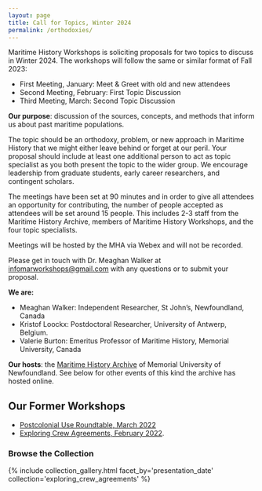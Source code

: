 ```yaml
---
layout: page
title: Call for Topics, Winter 2024
permalink: /orthodoxies/
---
```


Maritime History Workshops is soliciting proposals for two topics to discuss in Winter 2024. The workshops will follow the same or similar format of Fall 2023:

- First Meeting, January: Meet & Greet with old and new attendees
- Second Meeting, February: First Topic Discussion
- Third Meeting, March: Second Topic Discussion

**Our purpose**: discussion of the sources, concepts, and methods that inform us about past maritime populations.

The topic should be an orthodoxy, problem, or new approach in Maritime History that we might either leave behind or forget at our peril. Your proposal should include at least one additional person to act as topic specialist as you both present the topic to the wider group. We encourage leadership from graduate students, early career researchers, and contingent scholars.

The meetings have been set at 90 minutes and in order to give all attendees an opportunity for contributing, the number of people accepted as attendees will be set around 15 people. This includes 2-3 staff from the Maritime History Archive, members of Maritime History Workshops, and the four topic specialists.

Meetings will be hosted by the MHA via Webex and will not be recorded.

Please get in touch with Dr. Meaghan Walker at [infomarworkshops@gmail.com](mailto:informarworkshops@gmail.com) with any questions or to submit your proposal.

**We are:**
- Meaghan Walker: Independent Researcher, St John’s, Newfoundland, Canada
- Kristof Loockx: Postdoctoral Researcher, University of Antwerp, Belgium.
- Valerie Burton: Emeritus Professor of Maritime History, Memorial University, Canada

**Our hosts**: the [Maritime History Archive](https://mha.mun.ca/mha/) of Memorial University of Newfoundland. See below for other events of this kind the archive has hosted online.

## Our Former Workshops

- [Postcolonial Use Roundtable, March 2022](https://crewagreementworkshop.github.io/exploring_crew_agreements/postcolonial)
- [Exploring Crew Agreements, February 2022](https://crewagreementworkshop.github.io/exploring_crew_agreements/expcrewagreements).

### Browse the Collection

{% include collection_gallery.html facet_by='presentation_date' collection='exploring_crew_agreements' %}
